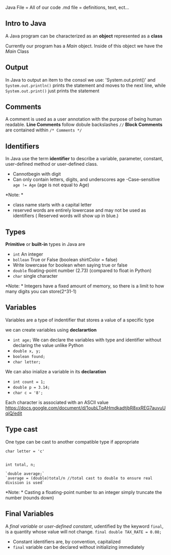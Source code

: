 Java File = All of our code
.md file = definitions, text, ect...
## Intro to Java

A Java program can be characterized as an **object** represented as a **class**

Currently our program has a *Main* object. Inside of this object we have the *Main* Class

## Output
In Java to output an item to the consol we use: 'System.out.print()' and 
`System.out.println()` prints the statement and moves to the next line, while `System.out.print()` just prints the statement

## Comments
A comment is used as a user annotation with the purpose of being human readable.
**Line Comments** follow dobule backslashes `//`
**Block Comments** are contained within `/* Comments */` 

## Identifiers

In Java use the term **identifier** to describe a variable, parameter, constant, user-defined method or user-defined class. 

- Cannotbegin with digit
- Can only contain letters, digits, and underscores age
-Case-sensitive `age != Age` (age is not equal to Age)

*Note: *
- class name starts with a capital letter
- reserved words are entirely lowercase and may not be used as identifiers ( Reserved words will show up in blue.)

## Types
**Primitive** or **built-in** types in Java are 
- `int` An integer
- `bollean` True or False (boolean shirtColor = false)
- Write lowercase for boolean when saying true or false 
- `double` floating-point number (2.73) (compared to float in Python)
- `char` single character

*Note: * Integers have a fixed amount of memory, so there is a limit to how many digits you can store(2^31-1)

## Variables
Variables are a type of indentifier that stores a value of a specific type

we can create variables using **declarartion**
- `int age;` We can declare the variables with type and identifier without declaring the value unlike Python
- `double x, y;` 
- `boolean found;`
- `char letter;`

We can also inialize a variable in its **declaration**
- `int count = 1;`
- `double p = 3.14;`
- `char c = '8';`

Each character is associated with an ASCII value https://docs.google.com/document/d/1oubLTqAHmdkadtjbR8xxREG7auvuUqiQ/edit

## Type cast

One type can be cast to another compatible type if appropriate

`char letter = 'c'` 
```

int total, n;

`double average;`
`average = (double)total/n //total cast to double to ensure real division is used`
```

*Note: * Casting a floating-point number to an integer simply truncate the number (rounds down)

## Final Variables 
A *final variable* or *user-defined constant*, udentified by the keyword `final`, is a quantity whose value will not change. 
`final double TAX_RATE = 0.08;`

- Constant identifiers are, by convention, capitalized
- `final` variable can be declared without initializing immediately








































